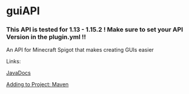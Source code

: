 # guiAPI
### This API is tested for 1.13 - 1.15.2 ! Make sure to set your API Version in the plugin.yml !!
An API for Minecraft Spigot that makes creating GUIs easier

Links:

[JavaDocs](https://skiftstar.github.io/guiAPI)

[Adding to Project: Maven](https://jitpack.io/#Skiftstar/guiAPI)
